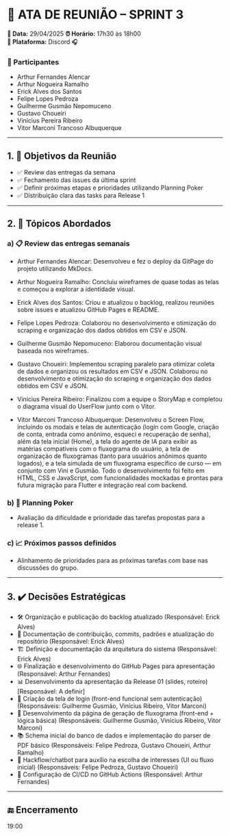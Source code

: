 # 📝 ATA DE REUNIÃO – SPRINT 3

**📅 Data:** 29/04/2025
**⏰ Horário:** 17h30 às 18h00  
**📍 Plataforma:** Discord 🎧  

### 👥 Participantes

- Arthur Fernandes Alencar
- Arthur Nogueira Ramalho
- Erick Alves dos Santos
- Felipe Lopes Pedroza
- Guilherme Gusmão Nepomuceno
- Gustavo Choueiri
- Vinícius Pereira Ribeiro
- Vitor Marconi Trancoso Albuquerque

---

## 1. 🎯 Objetivos da Reunião

- ✅ Review das entregas da semana
- ✅ Fechamento das issues da última sprint
- ✅ Definir próximas etapas e prioridades utilizando Planning Poker
- ✅ Distribuição clara das tasks para Release 1

---

## 2. 📌 Tópicos Abordados

### a) 📋 Review das entregas semanais

- Arthur Fernandes Alencar: Desenvolveu e fez o deploy da GitPage do projeto utilizando MkDocs.

- Arthur Nogueira Ramalho: Concluiu wireframes de quase todas as telas e começou a explorar a identidade visual.

- Erick Alves dos Santos: Criou e atualizou o backlog, realizou reuniões sobre issues e atualizou GitHub Pages e README.

- Felipe Lopes Pedroza:  Colaborou no desenvolvimento e otimização do scraping e organização dos dados obtidos em CSV e JSON.

- Guilherme Gusmão Nepomuceno: Elaborou documentação visual baseada nos wireframes.

- Gustavo Choueiri: Implementou scraping paralelo para otimizar coleta de dados e organizou os resultados em CSV e JSON. Colaborou no desenvolvimento e otimização do scraping e organização dos dados obtidos em CSV e JSON.

- Vinícius Pereira Ribeiro: Finalizou com a equipe o StoryMap e completou o diagrama visual do UserFlow junto com o Vitor.

- Vitor Marconi Trancoso Albuquerque: Desenvolveu o Screen Flow, incluindo os modais e telas de autenticação (login com Google, criação de conta, entrada como anônimo, esqueci e recuperação de senha), além da tela inicial (Home), a tela do agente de IA para exibir as matérias compatíveis com o fluxograma do usuário, a tela de organização de fluxogramas (tanto para usuários anônimos quanto logados), e a tela simulada de um fluxograma específico de curso — em conjunto com Vini e Gusmão. Todo o desenvolvimento foi feito em HTML, CSS e JavaScript, com funcionalidades mockadas e prontas para futura migração para Flutter e integração real com backend.


### b) 🎲 Planning Poker

- Avaliação da dificuldade e prioridade das tarefas propostas para a release 1.

### c) 📈 Próximos passos definidos

- Alinhamento de prioridades para as próximas tarefas com base nas discussões do grupo.

---

## 3. ✔️ Decisões Estratégicas

- 🛠️ Organização e publicação do backlog atualizado (Responsável: Erick Alves)
- 📖 Documentação de contribuição, commits, padrões e atualização do repositório (Responsável: Erick Alves)
- 🏗️ Definição e documentação da arquitetura do sistema (Responsável: Erick Alves)
- 🌐 Finalização e desenvolvimento do GitHub Pages para apresentação (Responsável: Arthur Fernandes)
- 📊 Desenvolvimento da apresentação da Release 01 (slides, roteiro) [Responsável: A definir]
- 🔐 Criação da tela de login (front-end funcional sem autenticação) (Responsáveis: Guilherme Gusmão, Vinícius Ribeiro, Vitor Marconi)
- 🔄 Desenvolvimento da página de geração de fluxograma (front-end + lógica básica) (Responsáveis: Guilherme Gusmão, Vinícius Ribeiro, Vitor Marconi)
- 📚 Schema inicial do banco de dados e implementação do parser de PDF básico (Responsáveis: Felipe Pedroza, Gustavo Choueiri, Arthur Ramalho)
- 💬 Hackflow/chatbot para auxílio na escolha de interesses (UI ou fluxo inicial) (Responsáveis: Felipe Pedroza, Gustavo Choueiri)
- 🚀 Configuração de CI/CD no GitHub Actions (Responsável: Arthur Fernandes)

---

## 🔚 Encerramento

19:00


